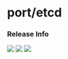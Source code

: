 # port/etcd

### Release Info
[![](https://images.microbadger.com/badges/version/port/etcd.svg)](http://microbadger.com/images/port/etcd "Image info @ microbadger.com")
[![](https://images.microbadger.com/badges/image/port/etcd.svg)](http://microbadger.com/images/port/etcd "Image info @ microbadger.com")
[![](https://images.microbadger.com/badges/commit/port/etcd.svg)](http://microbadger.com/images/port/etcd "Image info @ microbadger.com")
